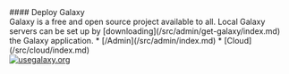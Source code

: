 <div class='center'>
#### Deploy Galaxy
</div>
Galaxy is a free and open source project available to all. Local Galaxy servers can be set up by [downloading](/src/admin/get-galaxy/index.md) the Galaxy application.
* [/Admin](/src/admin/index.md) 
* [Cloud](/src/cloud/index.md)
<div class='center'>
<a href='http://getGalaxy.org/'><img src='/images/Logos/GetGalaxyOrg200Shadow.png' alt='usegalaxy.org'  /></a>
</div>
